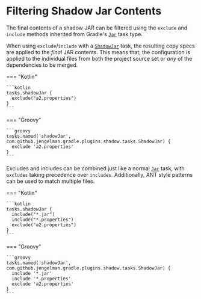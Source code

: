 # Filtering Shadow Jar Contents

The final contents of a shadow JAR can be filtered using the `exclude` and `include` methods inherited from Gradle's
[`Jar`][Jar] task type.

When using `exclude`/`include` with a [`ShadowJar`][ShadowJar] task, the resulting copy specs are applied to the
_final_ JAR contents. This means that, the configuration is applied to the individual files from both the project
source set or _any_ of the dependencies to be merged.

=== "Kotlin"

    ```kotlin
    tasks.shadowJar {
      exclude("a2.properties")
    }
    ```

=== "Groovy"

    ```groovy
    tasks.named('shadowJar', com.github.jengelman.gradle.plugins.shadow.tasks.ShadowJar) {
      exclude 'a2.properties'
    }
    ```

Excludes and includes can be combined just like a normal [`Jar`][Jar] task, with `excludes` taking precedence over
`includes`. Additionally, ANT style patterns can be used to match multiple files.

=== "Kotlin"

    ```kotlin
    tasks.shadowJar {
      include("*.jar")
      include("*.properties")
      exclude("a2.properties")
    }
    ```

=== "Groovy"

    ```groovy
    tasks.named('shadowJar', com.github.jengelman.gradle.plugins.shadow.tasks.ShadowJar) {
      include '*.jar'
      include '*.properties'
      exclude 'a2.properties'
    }
    ```



[Jar]: https://docs.gradle.org/current/dsl/org.gradle.api.tasks.bundling.Jar.html
[ShadowJar]: ../../api/shadow/com.github.jengelman.gradle.plugins.shadow.tasks/-shadow-jar/index.html
